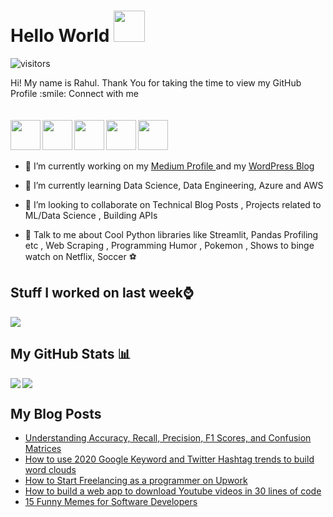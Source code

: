 # Hello World <img src = "https://github.com/rahulbanerjee26/rahulbanerjee26/blob/main/hFZ.gif" width = 50px>
![visitors](https://visitor-badge.glitch.me/badge?page_id=rahulbanerjee26.rahulbanerjee261)

<div size='20px'> Hi! My name is Rahul. Thank You for taking the time to view my GitHub Profile :smile: Connect with me
<br>
<br>
<br>
  
<img width = '48px' align= 'left' src="https://github.com/rahuldkjain/github-profile-readme-generator/blob/master/src/images/icons/Social/linked-in-alt.svg" href='https://www.linkedin.com/in/rahulbanerjee2699/'/>
<img  width='48px' align= 'left' src="https://github.com/rahuldkjain/github-profile-readme-generator/blob/master/src/images/icons/Social/medium.svg" href = 'https://rahul1999.medium.com/'>
<img  width='48px' align= 'left' src="https://github.com/rahuldkjain/github-profile-readme-generator/blob/master/src/images/icons/Social/wordpress.svg" href = 'https://realpythonproject.com'>
<img  width='48px' align= 'left' src="https://github.com/rahuldkjain/github-profile-readme-generator/blob/master/src/images/icons/Social/medium.svg" href = 'https://rahul1999.medium.com/'>
<img  width='48px' align= 'left' src="https://github.com/rahuldkjain/github-profile-readme-generator/blob/master/src/images/icons/Social/twitter-alt.svg" href = 'https://twitter.com/rahulbanerjee99'>
<br>
<br>
<br>

- 🔭 I’m currently working on my <a href= 'https://rahul1999.medium.com/'> Medium Profile </a> and my <a href = 'https://www.realpythonproject.com/'> WordPress Blog </a>

- 🌱 I’m currently learning Data Science, Data Engineering, Azure and AWS

- 👯 I’m looking to collaborate on Technical Blog Posts , Projects related to ML/Data Science , Building APIs

- 💬 Talk to me about Cool Python libraries like Streamlit, Pandas Profiling etc , Web Scraping , Programming Humor , Pokemon , Shows to binge watch on Netflix, Soccer :soccer:
</div>

## Stuff I worked on last week⌚
<a href="https://github.com/anuraghazra/github-readme-stats">
  <img align="center" src="https://github-readme-stats.vercel.app/api/wakatime?username=@rahulbanerjee26&compact=True"/>
</a>

## My GitHub Stats 📊
<a href="https://github.com/anuraghazra/github-readme-stats">
  <img align="left" src="https://github-readme-stats.vercel.app/api?username=rahulbanerjee26&count_private=true&show_icons=true&theme=radical" />
</a>
<a href="https://github.com/anuraghazra/convoychat">
  <img align="center" src="https://github-readme-stats.vercel.app/api/top-langs/?username=rahulbanerjee26" />
</a>

## My Blog Posts
<!-- BLOG-POST-LIST:START -->
- [Understanding Accuracy, Recall, Precision, F1 Scores, and Confusion Matrices](https://www.realpythonproject.com/understanding-accuracy-recall-precision-f1-scores-and-confusion-matrices/?utm_source=rss&utm_medium=rss&utm_campaign=understanding-accuracy-recall-precision-f1-scores-and-confusion-matrices)
- [How to use 2020 Google Keyword and Twitter Hashtag trends to build word clouds](https://www.realpythonproject.com/how-to-use-2020-google-keyword-and-twitter-hashtag-trends-to-build-word-clouds/?utm_source=rss&utm_medium=rss&utm_campaign=how-to-use-2020-google-keyword-and-twitter-hashtag-trends-to-build-word-clouds)
- [How to Start Freelancing as a programmer on Upwork](https://www.realpythonproject.com/how-to-start-freelancing-as-a-programmer-on-upwork/?utm_source=rss&utm_medium=rss&utm_campaign=how-to-start-freelancing-as-a-programmer-on-upwork)
- [How to build a web app to download Youtube videos in 30 lines of code](https://www.realpythonproject.com/how-to-build-a-web-app-to-download-youtube-videos-in-30-lines-of-code/?utm_source=rss&utm_medium=rss&utm_campaign=how-to-build-a-web-app-to-download-youtube-videos-in-30-lines-of-code)
- [15 Funny Memes for Software Developers](https://www.realpythonproject.com/15-funny-memes-for-software-developers/?utm_source=rss&utm_medium=rss&utm_campaign=15-funny-memes-for-software-developers)
<!-- BLOG-POST-LIST:END -->



 
